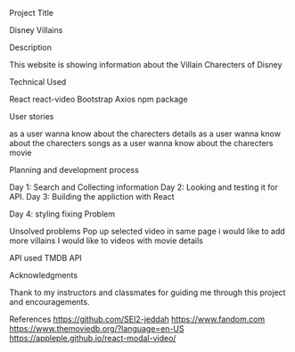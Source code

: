 Project Title

Disney Villains

Description

This website is showing information about the Villain Charecters of Disney

Technical Used

React
react-video
Bootstrap 
Axios
npm package

User stories

as a user wanna know about the charecters details
as a user wanna know about the charecters songs
as a user wanna know about the charecters movie

Planning and development process

Day 1:
Search and Collecting information
Day 2:
Looking and testing it for API.
Day 3:
Building the appliction with React

Day 4:
styling
fixing Problem



Unsolved problems
Pop up selected video in same page
i would like to add more villains 
I would like to videos with movie details

API used
TMDB API

Acknowledgments

Thank to my instructors and classmates for guiding me through this project and encouragements. 

References
https://github.com/SEI2-jeddah
https://www.fandom.com
https://www.themoviedb.org/?language=en-US
https://appleple.github.io/react-modal-video/
